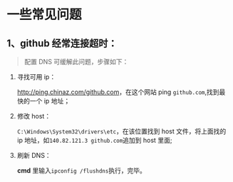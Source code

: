 # 一些常见问题

## 1、github 经常连接超时：

> 配置 DNS 可缓解此问题，步骤如下：

1.  寻找可用 ip：

    <http://ping.chinaz.com/github.com>，在这个网站 ping `github.com`,找到最快的一个 ip 地址；

2.  修改 host：

    `C:\Windows\System32\drivers\etc`，在该位置找到 host 文件，将上面找的 ip 地址，如`140.82.121.3 github.com`追加到 host 里面;

3.  刷新 DNS：

    **cmd** 里输入`ipconfig /flushdns`执行，完毕。
